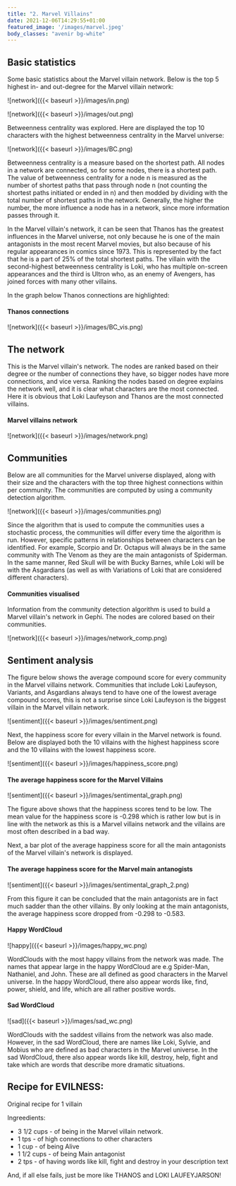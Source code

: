 ```yaml
---
title: "2. Marvel Villains"
date: 2021-12-06T14:29:55+01:00
featured_image: '/images/marvel.jpeg'
body_classes: "avenir bg-white"
---
```


## Basic statistics

Some basic statistics about the Marvel villain network. Below is the top 5 highest in- and out-degree for the Marvel villain network: 

![network]({{< baseurl >}}/images/in.png)

![network]({{< baseurl >}}/images/out.png)

Betweenness centrality was explored. Here are displayed the top 10 characters with the highest betweenness centrality in the Marvel universe:

![network]({{< baseurl >}}/images/BC.png)


Betweenness centrality is a measure based on the shortest path. All nodes in a network are connected, so for some nodes, there is a shortest path. The value of betweenness centrality for a node n is measured as the number of shortest paths that pass through node n (not counting the shortest paths initiated or ended in n) and then modded by dividing with the total number of shortest paths in the network. Generally, the higher the number, the more influence a node has in a network, since more information passes through it.

In the Marvel villain's network, it can be seen that Thanos has the greatest influences in the Marvel universe, not only because he is one of the main antagonists in the most recent Marvel movies, but also because of his regular appearances in comics since 1973. This is represented by the fact that he is a part of 25% of the total shortest paths. The villain with the second-highest betweenness centrality is Loki, who has multiple on-screen appearances and the third is Ultron who, as an enemy of Avengers, has joined forces with many other villains.

In the graph below Thanos connections are highlighted:


#### Thanos connections
![network]({{< baseurl >}}/images/BC_vis.png)


## The network

This is the Marvel villain's network. The nodes are ranked based on their degree or the number of connections they have, so bigger nodes have more connections, and vice versa. Ranking the nodes based on degree explains the network well, and it is clear what characters are the most connected. Here it is obvious that Loki Laufeyson and Thanos are the most connected villains.



#### Marvel villains network

![network]({{< baseurl >}}/images/network.png)

## Communities

Below are all communities for the Marvel universe displayed, along with their size and the characters with the top three highest connections within per community. The communities are computed by using a community detection algorithm.   

![network]({{< baseurl >}}/images/communities.png)

Since the algorithm that is used to compute the communities uses a stochastic process, the communities will differ every time the algorithm is run. However, specific patterns in relationships between characters can be identified. For example, Scorpio and Dr. Octapus will always be in the same community with The Venom as they are the main antagonists of Spiderman. In the same manner, Red Skull will be with Bucky Barnes, while Loki will be with the Asgardians (as well as with Variations of Loki that are considered different characters).



#### Communities visualised 

Information from the community detection algorithm is used to build a Marvel villain's network in Gephi. The nodes are colored based on their communities. 

![network]({{< baseurl >}}/images/network_comp.png)



## Sentiment analysis

The figure below shows the average compound score for every community in the Marvel villains network. Communities that include Loki Laufeyson, Variants, and Asgardians always tend to have one of the lowest average compound scores, this is not a surprise since Loki Laufeyson is the biggest villain in the Marvel villain network.

![sentiment]({{< baseurl >}}/images/sentiment.png)

Next, the happiness score for every villain in the Marvel network is found. Below are displayed both the 10 villains with the highest happiness score and the 10 villains with the lowest happiness score.

![sentiment]({{< baseurl >}}/images/happiness_score.png)

#### The average happiness score for the Marvel Villains

![sentiment]({{< baseurl >}}/images/sentimental_graph.png)


The figure above shows that the happiness scores tend to be low. The mean value for the happiness score is -0.298 which is rather low but is in line with the network as this is a Marvel villains network and the villains are most often described in a bad way. 

Next, a bar plot of the average happiness score for all the main antagonists of the Marvel villain's network is displayed.

#### The average happiness score for the Marvel main antanogists

![sentiment]({{< baseurl >}}/images/sentimental_graph_2.png)

From this figure it can be concluded that the main antagonists are in fact much sadder than the other villains. By only looking at the main antagonists, the average happiness score dropped from -0.298 to -0.583.



#### Happy WordCloud

![happy]({{< baseurl >}}/images/happy_wc.png)

WordClouds with the most happy villains from the network was made. The names that appear large in the happy WordCloud are e.g Spider-Man, Nathaniel, and John. These are all defined as good characters in the Marvel universe. In the happy WordCloud, there also appear words like, find, power, shield, and life, which are all rather positive words.



#### Sad WordCloud

![sad]({{< baseurl >}}/images/sad_wc.png) 

WordClouds with the saddest villains from the network was also made. However, in the sad WordCloud, there are names like Loki, Sylvie, and Mobius who are defined as bad characters in the Marvel universe. In the sad WordCloud, there also appear words like kill, destroy, help, fight and take which are words that describe more dramatic situations.



## Recipe for EVILNESS:

Original recipe for 1 villain

Ingreedients:

- 3 1/2 cups - of being in the Marvel villain network.
- 1 tps - of high connections to other characters
- 1 cup - of being Alive
- 1 1/2 cups - of being Main antagonist
- 2 tps - of having words like kill, fight and destroy in your description text

And, if all else fails, just be more like THANOS and LOKI LAUFEYJARSON!
